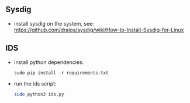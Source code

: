 ## Sysdig
- install sysdig on the system, see: https://github.com/draios/sysdig/wiki/How-to-Install-Sysdig-for-Linux

## IDS
- install python dependencies:
    ```
    sudo pip install -r requirements.txt
    ```
- run the ids script:
    ```sh
    sudo python3 ids.py
    ```